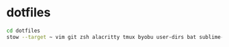 # dotfiles

```bash
cd dotfiles
stow --target ~ vim git zsh alacritty tmux byobu user-dirs bat sublime-text
```
